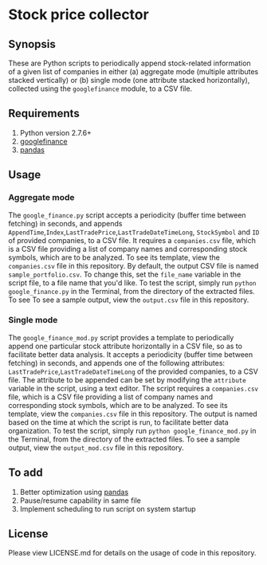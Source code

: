 <h1><b>Stock price collector</b></h1>

<h2><b>Synopsis</b></h2>

These are Python scripts to periodically append stock-related information of a given list of companies in either (a) aggregate mode (multiple attributes stacked vertically) or (b) single mode (one attribute stacked horizontally), collected using the `googlefinance` module, to a CSV file.

<h2><b>Requirements</b></h2>

1. Python version 2.7.6+
2. [googlefinance](https://pypi.python.org/pypi/googlefinance)
3. [pandas](https://pypi.python.org/pypi/pandas/0.17.1/)

<h2><b>Usage</b></h2>

<h3> Aggregate mode </h3>

The `google_finance.py` script accepts a periodicity (buffer time between fetching) in seconds, and appends `AppendTime`,`Index`,`LastTradePrice`,`LastTradeDateTimeLong`, `StockSymbol` and `ID` of provided companies, to a CSV file. It requires a `companies.csv` file, which is a CSV file providing a list of company names and corresponding stock symbols, which are to be analyzed. To see its template, view the `companies.csv` file in this repository. By default, the output CSV file is named `sample_portfolio.csv`. To change this, set the `file_name` variable in the script file, to a file name that you'd like. To test the script, simply run `python google_finance.py` in the Terminal, from the directory of the extracted files. To see  To see a sample output, view the `output.csv` file in this repository.

<h3> Single mode </h3>

The `google_finance_mod.py` script provides a template to periodically append one particular stock attribute horizontally in a CSV file, so as to facilitate better data analysis. It accepts a periodicity (buffer time between fetching) in seconds, and appends one of the following attributes: `LastTradePrice`,`LastTradeDateTimeLong` of the provided companies, to a CSV file. The attribute to be appended can be set by modifying the `attribute` variable in the script, using a text editor. The script requires a `companies.csv` file, which is a CSV file providing a list of company names and corresponding stock symbols, which are to be analyzed. To see its template, view the `companies.csv` file in this repository. The output is named based on the time at which the script is run, to facilitate better data organization. To test the script, simply run `python google_finance_mod.py` in the Terminal, from the directory of the extracted files. To see a sample output, view the `output_mod.csv` file in this repository.

<h2><b>To add</b></h2>

1. Better optimization using [pandas](https://pypi.python.org/pypi/pandas/0.17.1/)
2. Pause/resume capability in same file
3. Implement scheduling to run script on system startup

<h2><b>License</b></h2>

Please view LICENSE.md for details on the usage of code in this repository.
